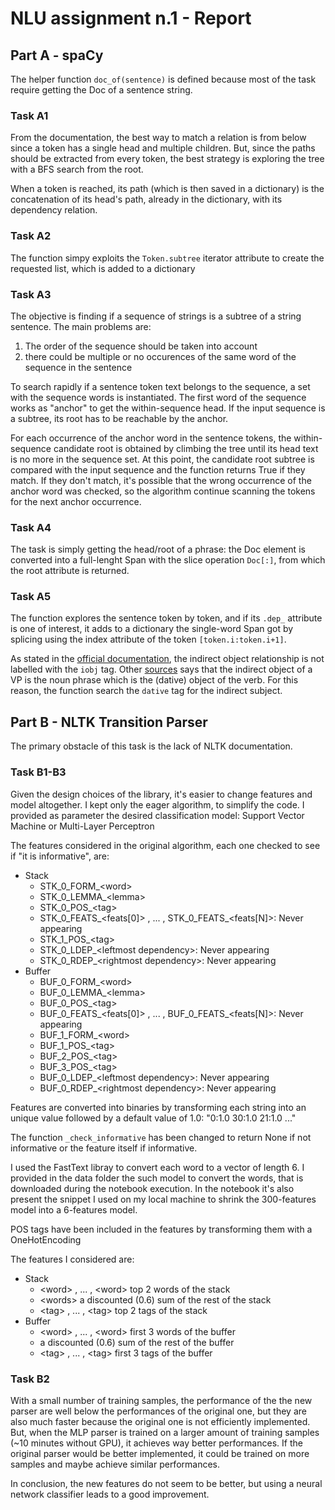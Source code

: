 # NLU assignment n.1 - Report
## Part A - spaCy
The helper function `doc_of(sentence)` is defined because most of the task require getting the Doc of a sentence string.
### Task A1
From the documentation, the best way to match a relation is from below since a token has a single head and multiple children. 
But, since the paths should be extracted from every token, the best strategy is exploring the tree with a BFS search from the root.

When a token is reached, its path (which is then saved in a dictionary) is the concatenation of its head's path, already in the dictionary, with its dependency relation.
### Task A2
The function simpy exploits the `Token.subtree` iterator attribute to create the requested list, which is added to a dictionary
### Task A3
The objective is finding if a sequence of strings is a subtree of a string sentence. The main problems are:
1. The order of the sequence should be taken into account
2. there could be multiple or no occurences of the same word of the sequence in the sentence

To search rapidly if a sentence token text belongs to the sequence, a set with the sequence words is instantiated.
The first word of the sequence works as "anchor" to get the within-sequence head. If the input sequence is a subtree, its root has to be reachable by the anchor.

For each occurrence of the anchor word in the sentence tokens, the within-sequence candidate root is obtained by climbing the tree until its head text is no more in the sequence set.
At this point, the candidate root subtree is compared with the input sequence and the function returns True if they match.
If they don't match, it's possible that the wrong occurrence of the anchor word was checked, so the algorithm continue scanning the tokens for the next anchor occurrence.
### Task A4
The task is simply getting the head/root of a phrase: the Doc element is converted into a full-lenght Span with the slice operation `Doc[:]`, from which the root attribute is returned.
### Task A5
The function explores the sentence token by token, and if its `.dep_` attribute is one of interest, it adds to a dictionary the single-word Span got by splicing using the index attribute of the token `[token.i:token.i+1]`.

As stated in the [official documentation](https://spacy.io/models/en), the indirect object relationship is not labelled with the `iobj` tag. Other [sources](https://downloads.cs.stanford.edu/nlp/software/dependencies_manual.pdf) says that the indirect object of a VP is the noun phrase which is the (dative) object of the verb. For this reason, the function search the `dative` tag for the indirect subject.

## Part B - NLTK Transition Parser
The primary obstacle of this task is the lack of NLTK documentation.
### Task B1-B3
Given the design choices of the library, it's easier to change features and model altogether. I kept only the eager algorithm, to simplify the code. I provided as parameter the desired classification model: Support Vector Machine or Multi-Layer Perceptron

The features considered in the original algorithm, each one checked to see if "it is informative", are:
- Stack
  - STK_0_FORM_\<word>
  - STK_0_LEMMA_\<lemma>
  - STK_0_POS_\<tag>
  - STK_0_FEATS_\<feats[0]> , ... , STK_0_FEATS_\<feats[N]>: Never appearing
  - STK_1_POS_\<tag>
  - STK_0_LDEP_\<leftmost dependency>: Never appearing
  - STK_0_RDEP_\<rightmost dependency>: Never appearing
- Buffer
  - BUF_0_FORM_\<word>
  - BUF_0_LEMMA_\<lemma>
  - BUF_0_POS_\<tag>
  - BUF_0_FEATS_\<feats[0]> , ... , BUF_0_FEATS_\<feats[N]>: Never appearing
  - BUF_1_FORM_\<word>
  - BUF_1_POS_\<tag>
  - BUF_2_POS_\<tag>
  - BUF_3_POS_\<tag>
  - BUF_0_LDEP_\<leftmost dependency>: Never appearing
  - BUF_0_RDEP_\<rightmost dependency>: Never appearing

Features are converted into binaries by transforming each string into an unique value followed by a default value of 1.0: "0:1.0 30:1.0 21:1.0 ..."

The function `_check_informative` has been changed to return None if not informative or the feature itself if informative.

I used the FastText libray to convert each word to a vector of length 6. I provided in the data folder the such model to convert the words, that is downloaded during the notebook execution. In the notebook it's also present the snippet I used on my local machine to shrink the 300-features model into a 6-features model.

POS tags have been included in the features by transforming them with a OneHotEncoding

The features I considered are:
- Stack
  - \<word> , ... , \<word> top 2 words of the stack
  - \<words> a discounted (0.6) sum of the rest of the stack
  - \<tag> , ... , \<tag> top 2 tags of the stack
- Buffer
  - \<word> , ... , \<word> first 3 words of the buffer
  - <words> a discounted (0.6) sum of the rest of the buffer
  - \<tag> , ... , \<tag> first 3 tags of the buffer

### Task B2
With a small number of training samples, the performance of the the new parser are well below the performances of the original one, but they are also much faster because the original one is not efficiently implemented.
But, when the MLP parser is trained on a larger amount of training samples (~10 minutes without GPU), it achieves way better performances. If the original parser would be better implemented, it could be trained on more samples and maybe achieve similar performances.

In conclusion, the new features do not seem to be better, but using a neural network classifier leads to a good improvement.

